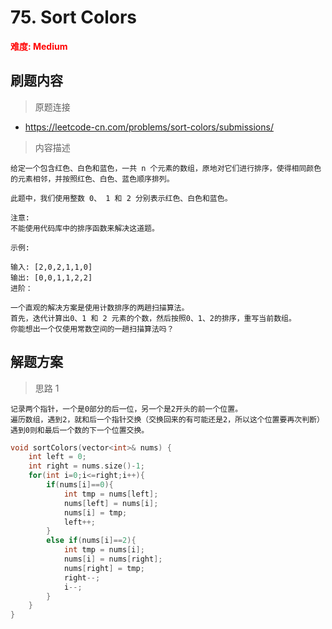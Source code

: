 # 75. Sort Colors

 **<font color=red>难度: Medium</font>**

 ## 刷题内容

 > 原题连接

* https://leetcode-cn.com/problems/sort-colors/submissions/
  
 > 内容描述
 
 ```
给定一个包含红色、白色和蓝色，一共 n 个元素的数组，原地对它们进行排序，使得相同颜色的元素相邻，并按照红色、白色、蓝色顺序排列。

此题中，我们使用整数 0、 1 和 2 分别表示红色、白色和蓝色。

注意:
不能使用代码库中的排序函数来解决这道题。

示例:

输入: [2,0,2,1,1,0]
输出: [0,0,1,1,2,2]
进阶：

一个直观的解决方案是使用计数排序的两趟扫描算法。
首先，迭代计算出0、1 和 2 元素的个数，然后按照0、1、2的排序，重写当前数组。
你能想出一个仅使用常数空间的一趟扫描算法吗？
 ```

## 解题方案
> 思路 1
```
记录两个指针，一个是0部分的后一位，另一个是2开头的前一个位置。
遍历数组，遇到2，就和后一个指针交换（交换回来的有可能还是2，所以这个位置要再次判断）
遇到0则和最后一个数的下一个位置交换。

```

```cpp
void sortColors(vector<int>& nums) {
    int left = 0;
    int right = nums.size()-1;
    for(int i=0;i<=right;i++){
        if(nums[i]==0){
            int tmp = nums[left];
            nums[left] = nums[i];
            nums[i] = tmp;
            left++;
        }
        else if(nums[i]==2){
            int tmp = nums[i];
            nums[i] = nums[right];
            nums[right] = tmp;
            right--;
            i--;
        }
    }
}
```